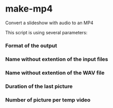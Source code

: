# make-mp4
Convert a slideshow with audio to an MP4

This script is using several parameters:

### Format of the output

<with>
<hight>

### Name without extention of the input files

<inputfile>

### Name without extention of the WAV file

<soundfile>

### Duration of the last picture

<lastlength>

### Number of picture per temp video

<chunksize>
